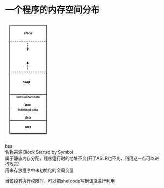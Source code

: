 # 一个程序的内存空间分布

![内存空间分布](./images/space.png)  

bss  
名称来源 Block Started by Symbol  
属于静态内存分配，程序运行时的地址不变(开了ASLR也不变，利用这一点可以进行攻击)  
用来存放程序中未初始化的全局变量  

当该段有执行权限时，可以把shellcode写到该段进行利用  
